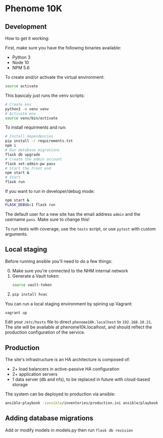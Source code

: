 # Phenome 10K

## Development

How to get it working:

First, make sure you have the following binaries available:
 - Python 3
 - Node 10
 - NPM 5.6

To create and/or activate the virtual environment:
```bash
source activate
```

This basicaly just runs the venv scripts:

```bash
# Create env
python3 -m venv venv
# Activate env
source venv/bin/activate
```

To install requirments and run:

```bash
# Install dependencies
pip install -r requirements.txt
npm i
# Run database migrations
flask db upgrade
# Create the admin account
flask set-admin-pw pass
# Start the front end
npm start &
# Start
flask run
```

If you want to run in developer/debug mode:

```bash
npm start &
FLASK_DEBUG=1 flask run
```

The default user for a new site has the email address `admin` and the username `pass`.
Make sure to change this!

To run tests with coverage, use the `tests` script, or use `pytest` with custom arguments.

## Local staging

Before running ansible you'll need to do a few things:

0. Make sure you're connected to the NHM internal network
1. Generate a Vault token:
   ```bash
   source vault-token
   ```
2. ```bash
   pip install hvac
   ```

You can run a local staging environment by spining up Vagrant:

```
vagrant up
```

Edit your `/etc/hosts` file to direct `phenome10k.localhost` to `192.168.10.21`.
The site will be available at phenome10k.localhost, and should reflect the production configuration
of the service.

## Production

The site's infrastructure is an HA architecture is composed of:
 - 2+ load balancers in active-passive HA configuration
 - 2+ application servers
 - 1 data server (db and nfs), to be replaced in future with cloud-based storage

The system can be deployed to production via ansible:

```bash
ansible-playbook -iansible/inventories/production.ini ansible/playbook.yml -e@ansible/group_vars/production/main.yml -k -K  -ua-paulk6
```


## Adding database migrations

Add or modify models in models.py then run `flask db revision`
